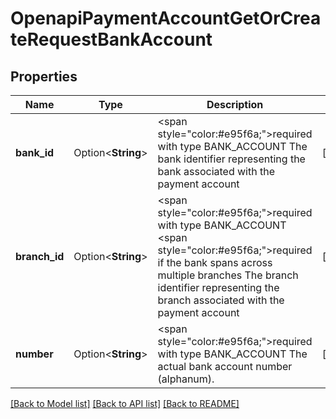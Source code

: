 # OpenapiPaymentAccountGetOrCreateRequestBankAccount

## Properties

Name | Type | Description | Notes
------------ | ------------- | ------------- | -------------
**bank_id** | Option<**String**> | <span style=\"color:#e95f6a;\">required with type BANK_ACCOUNT</span>  The bank identifier representing the bank associated with the payment account | [optional]
**branch_id** | Option<**String**> | <span style=\"color:#e95f6a;\">required with type BANK_ACCOUNT</span> <span style=\"color:#e95f6a;\">required if the bank spans across multiple branches</span>  The branch identifier representing the branch associated with the payment account | [optional]
**number** | Option<**String**> | <span style=\"color:#e95f6a;\">required with type BANK_ACCOUNT</span>  The actual bank account number (alphanum). | [optional]

[[Back to Model list]](../README.md#documentation-for-models) [[Back to API list]](../README.md#documentation-for-api-endpoints) [[Back to README]](../README.md)


